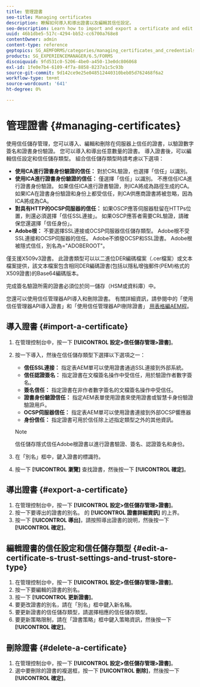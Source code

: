 ```yaml
---
title: 管理證書
seo-title: Managing certificates
description: 瞭解如何導入和導出證書以及編輯其信任設定。
seo-description: Learn how to import and export a certificate and edit its trust settings.
uuid: 46b1dbe5-517c-4294-bb52-cc6700a768e8
contentOwner: admin
content-type: reference
geptopics: SG_AEMFORMS/categories/managing_certificates_and_credentials
products: SG_EXPERIENCEMANAGER/6.5/FORMS
discoiquuid: 9fd531c0-5206-4be0-a450-13e0dc806068
exl-id: 1fe0e7b4-6109-4f7a-8858-8237a1c5c93b
source-git-commit: 9d142ce9e25e048512440310beb05d762468f6a2
workflow-type: tm+mt
source-wordcount: '641'
ht-degree: 0%

---
```


# 管理證書 {#managing-certificates}

使用信任儲存管理，您可以導入、編輯和刪除在伺服器上信任的證書，以驗證數字簽名和證書身份驗證。 您可以導入和導出任意數量的證書。 導入證書後，可以編輯信任設定和信任儲存類型。 組合信任儲存類型時請考慮以下選項：

* **使用CA進行證書身份驗證的信任：** 對於CRL驗證，也選擇「信任」以識別。
* **使用ICA進行證書身份驗證的信任：** 僅選擇「信任」以識別。 不應信任ICA進行證書身份驗證。 如果信任ICA進行證書驗證，則ICA將成為路徑生成的CA。 如果ICA在證書身份驗證和身份上都受信任，則CA供應商證書將被忽略，因為ICA將成為CA。
* **對具有HTTP的OCSP伺服器的信任：** 如果OSCP應答伺服器駐留在HTTPs位置，則還必須選擇「信任SSL連接」。 如果OSCP應答者需要CRL驗證，請確保您還選擇「信任身份」。
* **Adobe根：** 不要選擇SSL連接或OCSP伺服器信任儲存類型。 Adobe根不受SSL連接和OCSP伺服器的信任。 Adobe不頒發OCSP和SSL證書。 Adobe根被隱式信任，別名為=&quot;ADOBEROOT&quot;。

僅支援X509v3證書。 此證書類型可以以二進位DER編碼檔案（.cer檔案）或文本檔案提供，該文本檔案包含相同DER編碼證書(包括以隱私增強郵件(PEM)格式的X509證書)的Base64編碼版本。

完成簽名驗證所需的證書必須位於同一儲存（HSM或資料庫）中。

您還可以使用信任管理器API導入和刪除證書。 有關詳細資訊，請參閱中的「使用信任管理器API導入證書」和「使用信任管理器API刪除證書」 [用表格編AEM程](https://www.adobe.com/go/learn_aemforms_programming_63)。

## 導入證書 {#import-a-certificate}

1. 在管理控制台中，按一下 **[!UICONTROL 設定>信任儲存管理>證書]**。
1. 按一下導入，然後在信任儲存類型下選擇以下選項之一：

   * **信任SSL連接：** 指定表AEM單可以使用證書通過SSL連接到外部系統。
   * **信任認證簽名：** 指定證書在文檔簽名操作中受信任，用於驗證作者數字簽名。
   * **簽名信任：** 指定證書在非作者數字簽名的文檔簽名操作中受信任。
   * **證書身份驗證信任：** 指定AEM表單使用證書來使用證書或智慧卡身份驗證驗證用戶。
   * **OCSP伺服器信任：** 指定表AEM單可以使用證書連接到外部OCSP響應器
   * **身份信任：** 指定證書可用於信任除上述指定類型之外的其他資訊。

   >[!NOTE]
   >
   >信任儲存隱式信任Adobe根證書以進行證書驗證、簽名、認證簽名和身份。

1. 在「別名」框中，鍵入證書的標識符。
1. 按一下 **[!UICONTROL 瀏覽]** 查找證書，然後按一下 **[!UICONTROL 確定]**。

## 導出證書 {#export-a-certificate}

1. 在管理控制台中，按一下 **[!UICONTROL 設定>信任儲存管理>證書]**。
1. 按一下要導出的證書的別名。 的 **[!UICONTROL 證書詳細資訊]** 的上界。
1. 按一下 **[!UICONTROL 導出]**，請按照導出證書的說明，然後按一下 **[!UICONTROL 確定]**。

## 編輯證書的信任設定和信任儲存類型 {#edit-a-certificate-s-trust-settings-and-trust-store-type}

1. 在管理控制台中，按一下 **[!UICONTROL 設定>信任儲存管理>證書]**。
1. 按一下要編輯的證書的別名。
1. 按一下 **[!UICONTROL 更新證書]**。
1. 要更改證書的別名，請在「別名」框中鍵入新名稱。
1. 要更新證書的信任儲存類型，請選擇相應的信任儲存類型。
1. 要更新策略限制，請在「證書策略」框中鍵入策略資訊，然後按一下 **[!UICONTROL 確定]**。

## 刪除證書 {#delete-a-certificate}

1. 在管理控制台中，按一下 **[!UICONTROL 設定>信任儲存管理>證書]**。
1. 選中要刪除的證書的複選框，按一下 **[!UICONTROL 刪除]**，然後按一下 **[!UICONTROL 確定]**。
